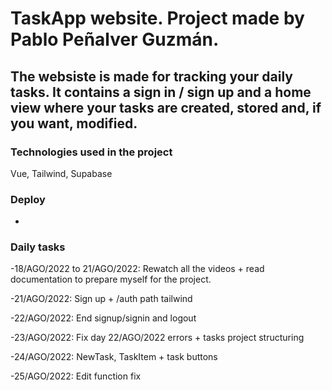 # TaskApp website. Project made by Pablo Peñalver Guzmán.
## The websiste is made for tracking your daily tasks. It contains a sign in / sign up and a home view where your tasks are created, stored and, if you want, modified.

### Technologies used in the project
Vue, Tailwind, Supabase

### Deploy

-

### Daily tasks

-18/AGO/2022 to 21/AGO/2022: Rewatch all the videos + read documentation to prepare myself for the project.

-21/AGO/2022: Sign up + /auth path tailwind

-22/AGO/2022: End signup/signin and logout

-23/AGO/2022: Fix day 22/AGO/2022 errors + tasks project structuring

-24/AGO/2022: NewTask, TaskItem + task buttons

-25/AGO/2022: Edit function fix